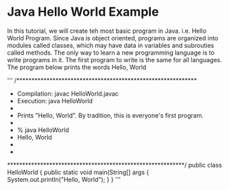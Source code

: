 # Java Hello World Example

In this tutorial, we will create teh most basic program in Java. i.e. Hello World Program. Since Java is 
object oriented, programs are organized into modules called classes, which may have data in variables
and subrouties called methods.
The only way to learn a new programming language is to write programs in it. The first program to write
is the same for all languages. 
The program below prints the words
Hello, World

'''
/************************************************************
* Compilation: javac HelloWorld.javac
* Execution: java HelloWorld
*
* Prints "Hello, World". By tradition, this is everyone's first program.
*
* % java HelloWorld
* Hello, World
*
*
***********************************************************/
public class HelloWorld {
public static void main(String[] args { 
System.out.println("Hello, World");
}
}
'''